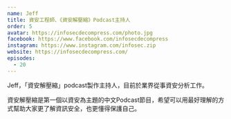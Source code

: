 ```yaml
---
name: Jeff
title: 資安工程師、《資安解壓縮》Podcast主持人
order: 5
avatar: https://infosecdecompress.com/photo.jpg
facebook: https://www.facebook.com/infosecdecompress
instagram: https://www.instagram.com/infosec.zip
website: https://infosecdecompress.com/
episodes:
  - 20
---
```


Jeff，「資安解壓縮」podcast製作主持人，目前於業界從事資安分析工作。

資安解壓縮是第一個以資安為主題的中文Podcast節目，希望可以用最好理解的方式幫助大家更了解資訊安全，也更懂得保護自己。